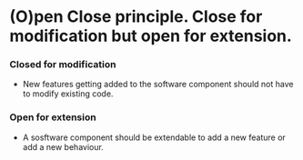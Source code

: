 
# (O)pen Close principle. Close for modification but open for extension.

### Closed for modification
- New features getting added to the software component should not have to modify existing code.

### Open for extension
- A sosftware component should be extendable to add a new feature or add a new behaviour.

